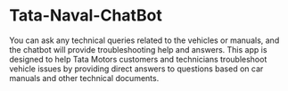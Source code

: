 # Tata-Naval-ChatBot
You can ask any technical queries related to the vehicles or manuals, and the chatbot will provide troubleshooting help and answers. This app is designed to help Tata Motors customers and technicians troubleshoot vehicle issues by providing direct answers to questions based on car manuals and other technical documents.
